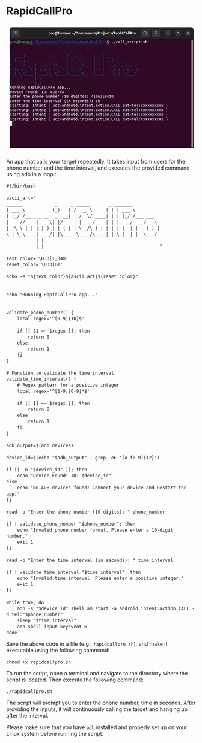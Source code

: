 # RapidCallPro
<p align = "center"> <img src="https://raw.githubusercontent.com/human71/RapidCallPro/main/preview.png"></p>

An app that calls your terget repeatedly. It takes input from users for the phone number and the time interval, and executes the provided command using adb in a loop::

```shell
#!/bin/bash

ascii_art="
______            _     _ _____       _ _______          
| ___ \          (_)   | /  __ \     | | | ___ \         
| |_/ /__ _ _ __  _  __| | /  \/ ____| | | |_/ /___ ___  
|    // _  |  _ \| |/ _  | |    / _  | | |  __/  __/ _ \ 
| |\ \ (_| | |_) | | (_| | \__/\ (_| | | | |  | | | (_) |
\_| \_\____|  __/|_|\____|\____/\__ _|_|_\_|  |_|  \___/ 
           | |                                           
           |_|                                           "

text_color='\033[1;34m'
reset_color='\033[0m'

echo -e "${text_color}${ascii_art}${reset_color}"


echo "Running RapidCallPro app..."


validate_phone_number() {
    local regex='^[0-9]{10}$'

    if [[ $1 =~ $regex ]]; then
        return 0
    else
        return 1
    fi
}

# Function to validate the time interval
validate_time_interval() {
    # Regex pattern for a positive integer
    local regex='^[1-9][0-9]*$'

    if [[ $1 =~ $regex ]]; then
        return 0
    else
        return 1
    fi
}

adb_output=$(adb devices)

device_id=$(echo "$adb_output" | grep -oE '[a-f0-9]{12}')

if [[ -n "$device_id" ]]; then
    echo "Device Found! ID: $device_id"
else
    echo "No ADB devices found! Connect your device and Restart the app."
fi

read -p "Enter the phone number (10 digits): " phone_number

if ! validate_phone_number "$phone_number"; then
    echo "Invalid phone number format. Please enter a 10-digit number."
    exit 1
fi

read -p "Enter the time interval (in seconds): " time_interval

if ! validate_time_interval "$time_interval"; then
    echo "Invalid time interval. Please enter a positive integer."
    exit 1
fi

while true; do
    adb -s "$device_id" shell am start -a android.intent.action.CALL -d tel:"$phone_number"
    sleep "$time_interval"
    adb shell input keyevent 6
done
```

Save the above code in a file (e.g., `rapidcallpro.sh`), and make it executable using the following command:

```shell
chmod +x rapidcallpro.sh
```

To run the script, open a terminal and navigate to the directory where the script is located. Then execute the following command:

```shell
./rapidcallpro.sh
```

The script will prompt you to enter the phone number, time in seconds. After providing the inputs, it will continuously calling the target and hanging up after the interval.

Please make sure that you have `adb` installed and properly set up on your Linux system before running the script.
